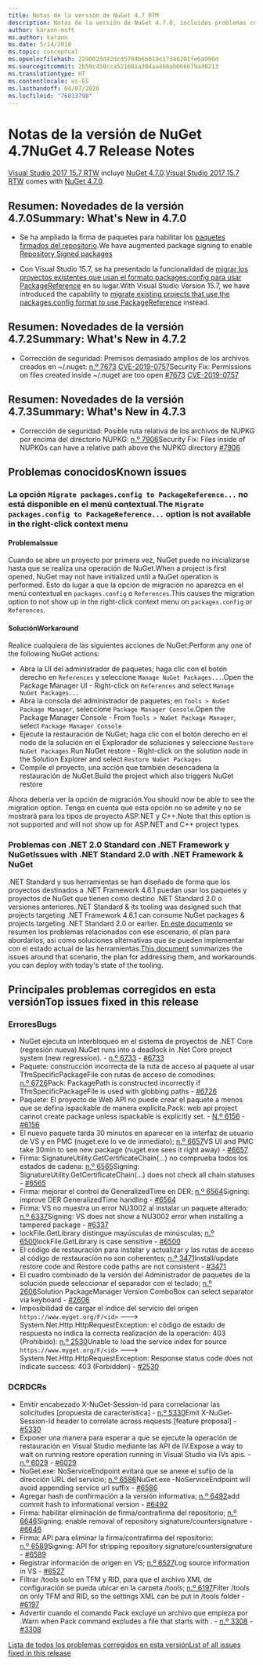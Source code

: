 ```yaml
---
title: Notas de la versión de NuGet 4.7 RTM
description: Notas de la versión de NuGet 4.7.0, incluidos problemas conocidos, correcciones de errores, características agregadas y DCR.
author: karann-msft
ms.author: karann
ms.date: 5/14/2018
ms.topic: conceptual
ms.openlocfilehash: 2290025d42dcd5704b6b019c17346201fe6a990d
ms.sourcegitcommit: 2b50c450cca521681a384aa466ab666679a40213
ms.translationtype: HT
ms.contentlocale: es-ES
ms.lasthandoff: 04/07/2020
ms.locfileid: "76813798"
---
```

# <a name="nuget-47-release-notes"></a><span data-ttu-id="583a6-103">Notas de la versión de NuGet 4.7</span><span class="sxs-lookup"><span data-stu-id="583a6-103">NuGet 4.7 Release Notes</span></span>

<span data-ttu-id="583a6-104">[Visual Studio 2017 15.7 RTW](https://www.visualstudio.com/news/releasenotes/vs2017-relnotes) incluye [NuGet 4.7.0](https://dist.nuget.org/win-x86-commandline/v4.7.0/nuget.exe).</span><span class="sxs-lookup"><span data-stu-id="583a6-104">[Visual Studio 2017 15.7 RTW](https://www.visualstudio.com/news/releasenotes/vs2017-relnotes) comes with [NuGet 4.7.0](https://dist.nuget.org/win-x86-commandline/v4.7.0/nuget.exe).</span></span>

## <a name="summary-whats-new-in-470"></a><span data-ttu-id="583a6-105">Resumen: Novedades de la versión 4.7.0</span><span class="sxs-lookup"><span data-stu-id="583a6-105">Summary: What's New in 4.7.0</span></span>

* <span data-ttu-id="583a6-106">Se ha ampliado la firma de paquetes para habilitar los [paquetes firmados del repositorio](https://github.com/NuGet/Home/wiki/Repository-Signatures).</span><span class="sxs-lookup"><span data-stu-id="583a6-106">We have augmented package signing to enable [Repository Signed packages](https://github.com/NuGet/Home/wiki/Repository-Signatures)</span></span>

* <span data-ttu-id="583a6-107">Con Visual Studio 15.7, se ha presentado la funcionalidad de [migrar los proyectos existentes que usan el formato packages.config para usar PackageReference](../consume-packages/migrate-packages-config-to-package-reference.md) en su lugar.</span><span class="sxs-lookup"><span data-stu-id="583a6-107">With Visual Studio Version 15.7, we have introduced the capability to [migrate existing projects that use the packages.config format to use PackageReference](../consume-packages/migrate-packages-config-to-package-reference.md) instead.</span></span>

## <a name="summary-whats-new-in-472"></a><span data-ttu-id="583a6-108">Resumen: Novedades de la versión 4.7.2</span><span class="sxs-lookup"><span data-stu-id="583a6-108">Summary: What's New in 4.7.2</span></span>

* <span data-ttu-id="583a6-109">Corrección de seguridad: Premisos demasiado amplios de los archivos creados en ~/.nuget: [n.º 7673](https://github.com/NuGet/Home/issues/7673) [CVE-2019-0757](https://portal.msrc.microsoft.com/en-us/security-guidance/advisory/CVE-2019-0757)</span><span class="sxs-lookup"><span data-stu-id="583a6-109">Security Fix: Permissions on files created inside ~/.nuget are too open [#7673](https://github.com/NuGet/Home/issues/7673) [CVE-2019-0757](https://portal.msrc.microsoft.com/en-us/security-guidance/advisory/CVE-2019-0757)</span></span>

## <a name="summary-whats-new-in-473"></a><span data-ttu-id="583a6-110">Resumen: Novedades de la versión 4.7.3</span><span class="sxs-lookup"><span data-stu-id="583a6-110">Summary: What's New in 4.7.3</span></span>

* <span data-ttu-id="583a6-111">Corrección de seguridad: Posible ruta relativa de los archivos de NUPKG por encima del directorio NUPKG: [n.º 7906](https://github.com/NuGet/Home/issues/7906)</span><span class="sxs-lookup"><span data-stu-id="583a6-111">Security Fix: Files inside of NUPKGs can have a relative path above the NUPKG directory [#7906](https://github.com/NuGet/Home/issues/7906)</span></span>

## <a name="known-issues"></a><span data-ttu-id="583a6-112">Problemas conocidos</span><span class="sxs-lookup"><span data-stu-id="583a6-112">Known issues</span></span>

### <a name="the-migrate-packagesconfig-to-packagereference-option-is-not-available-in-the-right-click-context-menu"></a><span data-ttu-id="583a6-113">La opción `Migrate packages.config to PackageReference...` no está disponible en el menú contextual.</span><span class="sxs-lookup"><span data-stu-id="583a6-113">The `Migrate packages.config to PackageReference...` option is not available in the right-click context menu</span></span>

#### <a name="issue"></a><span data-ttu-id="583a6-114">Problema</span><span class="sxs-lookup"><span data-stu-id="583a6-114">Issue</span></span>

<span data-ttu-id="583a6-115">Cuando se abre un proyecto por primera vez, NuGet puede no inicializarse hasta que se realiza una operación de NuGet.</span><span class="sxs-lookup"><span data-stu-id="583a6-115">When a project is first opened, NuGet may not have initialized until a NuGet operation is performed.</span></span> <span data-ttu-id="583a6-116">Esto da lugar a que la opción de migración no aparezca en el menú contextual en `packages.config` o `References`.</span><span class="sxs-lookup"><span data-stu-id="583a6-116">This causes the migration option to not show up in the right-click context menu on `packages.config` or `References`.</span></span>

#### <a name="workaround"></a><span data-ttu-id="583a6-117">Solución</span><span class="sxs-lookup"><span data-stu-id="583a6-117">Workaround</span></span>

<span data-ttu-id="583a6-118">Realice cualquiera de las siguientes acciones de NuGet:</span><span class="sxs-lookup"><span data-stu-id="583a6-118">Perform any one of the following NuGet actions:</span></span>
* <span data-ttu-id="583a6-119">Abra la UI del administrador de paquetes; haga clic con el botón derecho en `References` y seleccione `Manage NuGet Packages...`.</span><span class="sxs-lookup"><span data-stu-id="583a6-119">Open the Package Manager UI - Right-click on `References` and select `Manage NuGet Packages...`</span></span>
* <span data-ttu-id="583a6-120">Abra la consola del administrador de paquetes; en `Tools > NuGet Package Manager`, seleccione `Package Manager Console`.</span><span class="sxs-lookup"><span data-stu-id="583a6-120">Open the Package Manager Console - From `Tools > NuGet Package Manager`, select `Package Manager Console`</span></span>
* <span data-ttu-id="583a6-121">Ejecute la restauración de NuGet; haga clic con el botón derecho en el nodo de la solución en el Explorador de soluciones y seleccione `Restore NuGet Packages`.</span><span class="sxs-lookup"><span data-stu-id="583a6-121">Run NuGet restore - Right-click on the solution node in the Solution Explorer and select `Restore NuGet Packages`</span></span>
* <span data-ttu-id="583a6-122">Compile el proyecto, una acción que también desencadena la restauración de NuGet.</span><span class="sxs-lookup"><span data-stu-id="583a6-122">Build the project which also triggers NuGet restore</span></span>

<span data-ttu-id="583a6-123">Ahora debería ver la opción de migración.</span><span class="sxs-lookup"><span data-stu-id="583a6-123">You should now be able to see the migration option.</span></span> <span data-ttu-id="583a6-124">Tenga en cuenta que esta opción no se admite y no se mostrará para los tipos de proyecto ASP.NET y C++.</span><span class="sxs-lookup"><span data-stu-id="583a6-124">Note that this option is not supported and will not show up for ASP.NET and C++ project types.</span></span>

### <a name="issues-with-net-standard-20-with-net-framework--nuget"></a><span data-ttu-id="583a6-125">Problemas con .NET 2.0 Standard con .NET Framework y NuGet</span><span class="sxs-lookup"><span data-stu-id="583a6-125">Issues with .NET Standard 2.0 with .NET Framework & NuGet</span></span>

<span data-ttu-id="583a6-126">.NET Standard y sus herramientas se han diseñado de forma que los proyectos destinados a .NET Framework 4.6.1 puedan usar los paquetes y proyectos de NuGet que tienen como destino .NET Standard 2.0 o versiones anteriores.</span><span class="sxs-lookup"><span data-stu-id="583a6-126">.NET Standard & its tooling was designed such that projects targeting .NET Framework 4.6.1 can consume NuGet packages & projects targeting .NET Standard 2.0 or earlier.</span></span> <span data-ttu-id="583a6-127">[En este documento](https://github.com/dotnet/standard/issues/481) se resumen los problemas relacionados con ese escenario, el plan para abordarlos, así como soluciones alternativas que se pueden implementar con el estado actual de las herramientas.</span><span class="sxs-lookup"><span data-stu-id="583a6-127">[This document](https://github.com/dotnet/standard/issues/481) summarizes the issues around that scenario, the plan for addressing them, and workarounds you can deploy with today's state of the tooling.</span></span>

## <a name="top-issues-fixed-in-this-release"></a><span data-ttu-id="583a6-128">Principales problemas corregidos en esta versión</span><span class="sxs-lookup"><span data-stu-id="583a6-128">Top issues fixed in this release</span></span>

### <a name="bugs"></a><span data-ttu-id="583a6-129">Errores</span><span class="sxs-lookup"><span data-stu-id="583a6-129">Bugs</span></span>

* <span data-ttu-id="583a6-130">NuGet ejecuta un interbloqueo en el sistema de proyectos de .NET Core (regresión nueva).</span><span class="sxs-lookup"><span data-stu-id="583a6-130">NuGet runs into a deadlock in .Net Core project system (new regression).</span></span><span data-ttu-id="583a6-131"> - [n.º 6733](https://github.com/NuGet/Home/issues/6733)</span><span class="sxs-lookup"><span data-stu-id="583a6-131"> - [#6733](https://github.com/NuGet/Home/issues/6733)</span></span>
* <span data-ttu-id="583a6-132">Paquete: construcción incorrecta de la ruta de acceso al paquete al usar TfmSpecificPackageFile con rutas de acceso de comodines: [n.º 6726](https://github.com/NuGet/Home/issues/6726)</span><span class="sxs-lookup"><span data-stu-id="583a6-132">Pack: PackagePath is constructed incorrectly if TfmSpecificPackageFile is used with globbing paths - [#6726](https://github.com/NuGet/Home/issues/6726)</span></span>
* <span data-ttu-id="583a6-133">Paquete: El proyecto de Web API no puede crear el paquete a menos que se defina ispackable de manera explícita.</span><span class="sxs-lookup"><span data-stu-id="583a6-133">Pack: web api project cannot create package unless ispackable is explicitly set.</span></span><span data-ttu-id="583a6-134"> - [N.º 6156](https://github.com/NuGet/Home/issues/6156)</span><span class="sxs-lookup"><span data-stu-id="583a6-134"> - [#6156](https://github.com/NuGet/Home/issues/6156)</span></span>
* <span data-ttu-id="583a6-135">El nuevo paquete tarda 30 minutos en aparecer en la interfaz de usuario de VS y en PMC (nuget.exe lo ve de inmediato); [n.º 6657](https://github.com/NuGet/Home/issues/6657)</span><span class="sxs-lookup"><span data-stu-id="583a6-135">VS UI and PMC take 30min to see new package (nuget.exe sees it right away) - [#6657](https://github.com/NuGet/Home/issues/6657)</span></span>
* <span data-ttu-id="583a6-136">Firma:  SignatureUtility.GetCertificateChain(...) no comprueba todos los estados de cadena: [n.º 6565](https://github.com/NuGet/Home/issues/6565)</span><span class="sxs-lookup"><span data-stu-id="583a6-136">Signing:  SignatureUtility.GetCertificateChain(...) does not check all chain statuses - [#6565](https://github.com/NuGet/Home/issues/6565)</span></span>
* <span data-ttu-id="583a6-137">Firma: mejorar el control de GeneralizedTime en DER; [n.º 6564](https://github.com/NuGet/Home/issues/6564)</span><span class="sxs-lookup"><span data-stu-id="583a6-137">Signing:  improve DER GeneralizedTime handling - [#6564](https://github.com/NuGet/Home/issues/6564)</span></span>
* <span data-ttu-id="583a6-138">Firma: VS no muestra un error NU3002 al instalar un paquete alterado: [n.º 6337](https://github.com/NuGet/Home/issues/6337)</span><span class="sxs-lookup"><span data-stu-id="583a6-138">Signing: VS does not show a NU3002 error when installing a tampered package - [#6337](https://github.com/NuGet/Home/issues/6337)</span></span>
* <span data-ttu-id="583a6-139">lockFile.GetLibrary distingue mayúsculas de minúsculas; [n.º 6500](https://github.com/NuGet/Home/issues/6500)</span><span class="sxs-lookup"><span data-stu-id="583a6-139">lockFile.GetLibrary is case sensitive - [#6500](https://github.com/NuGet/Home/issues/6500)</span></span>
* <span data-ttu-id="583a6-140">El código de restauración para instalar y actualizar y las rutas de acceso al código de restauración no son coherentes; [n.º 3471](https://github.com/NuGet/Home/issues/3471)</span><span class="sxs-lookup"><span data-stu-id="583a6-140">Install/update restore code and Restore code paths are not consistent - [#3471](https://github.com/NuGet/Home/issues/3471)</span></span>
* <span data-ttu-id="583a6-141">El cuadro combinado de la versión del Administrador de paquetes de la solución puede seleccionar el separador con el teclado; [n.º 2606](https://github.com/NuGet/Home/issues/2606)</span><span class="sxs-lookup"><span data-stu-id="583a6-141">Solution PackageManager Version ComboBox can select separator via keyboard - [#2606](https://github.com/NuGet/Home/issues/2606)</span></span>
* <span data-ttu-id="583a6-142">Imposibilidad de cargar el índice del servicio del origen `https://www.myget.org/F/<id>` ---> System.Net.Http.HttpRequestException: el código de estado de respuesta no indica la correcta realización de la operación: 403 (Prohibido): [n.º 2530](https://github.com/NuGet/Home/issues/2530)</span><span class="sxs-lookup"><span data-stu-id="583a6-142">Unable to load the service index for source `https://www.myget.org/F/<id>` ---> System.Net.Http.HttpRequestException: Response status code does not indicate success: 403 (Forbidden) - [#2530](https://github.com/NuGet/Home/issues/2530)</span></span>

### <a name="dcrs"></a><span data-ttu-id="583a6-143">DCR</span><span class="sxs-lookup"><span data-stu-id="583a6-143">DCRs</span></span>

* <span data-ttu-id="583a6-144">Emitir encabezado X-NuGet-Session-Id para correlacionar las solicitudes [propuesta de característica] - [n.º 5330](https://github.com/NuGet/Home/issues/5330)</span><span class="sxs-lookup"><span data-stu-id="583a6-144">Emit X-NuGet-Session-Id header to correlate across requests [feature proposal] - [#5330](https://github.com/NuGet/Home/issues/5330)</span></span>
* <span data-ttu-id="583a6-145">Exponer una manera para esperar a que se ejecute la operación de restauración en Visual Studio mediante las API de IV.</span><span class="sxs-lookup"><span data-stu-id="583a6-145">Expose a way to wait on running restore operation running in Visual Studio via IVs apis.</span></span><span data-ttu-id="583a6-146"> - [n.º 6029](https://github.com/NuGet/Home/issues/6029)</span><span class="sxs-lookup"><span data-stu-id="583a6-146"> - [#6029](https://github.com/NuGet/Home/issues/6029)</span></span>
* <span data-ttu-id="583a6-147">NuGet.exe: NoServiceEndpoint evitará que se anexe el sufijo de la dirección URL del servicio; [n.º 6586](https://github.com/NuGet/Home/issues/6586)</span><span class="sxs-lookup"><span data-stu-id="583a6-147">NuGet.exe -NoServiceEndpoint will avoid appending service url suffix - [#6586](https://github.com/NuGet/Home/issues/6586)</span></span>
* <span data-ttu-id="583a6-148">Agregar hash de confirmación a la versión informativa; [n.º 6492](https://github.com/NuGet/Home/issues/6492)</span><span class="sxs-lookup"><span data-stu-id="583a6-148">add commit hash to informational version - [#6492](https://github.com/NuGet/Home/issues/6492)</span></span>
* <span data-ttu-id="583a6-149">Firma: habilitar eliminación de firma/contrafirma del repositorio; [n.º 6646](https://github.com/NuGet/Home/issues/6646)</span><span class="sxs-lookup"><span data-stu-id="583a6-149">Signing:  enable removal of repository signature/countersignature - [#6646](https://github.com/NuGet/Home/issues/6646)</span></span>
* <span data-ttu-id="583a6-150">Firma:  API para eliminar la firma/contrafirma del repositorio: [n.º 6589](https://github.com/NuGet/Home/issues/6589)</span><span class="sxs-lookup"><span data-stu-id="583a6-150">Signing:  API for stripping repository signature/countersignature - [#6589](https://github.com/NuGet/Home/issues/6589)</span></span>
* <span data-ttu-id="583a6-151">Registrar información de origen en VS; [n.º 6527](https://github.com/NuGet/Home/issues/6527)</span><span class="sxs-lookup"><span data-stu-id="583a6-151">Log source information in VS - [#6527](https://github.com/NuGet/Home/issues/6527)</span></span>
* <span data-ttu-id="583a6-152">Filtrar /tools solo en TFM y RID, para que el archivo XML de configuración se pueda ubicar en la carpeta /tools; [n.º 6197](https://github.com/NuGet/Home/issues/6197)</span><span class="sxs-lookup"><span data-stu-id="583a6-152">Filter /tools on only TFM and RID, so the settings XML can be put in /tools folder - [#6197](https://github.com/NuGet/Home/issues/6197)</span></span>
* <span data-ttu-id="583a6-153">Advertir cuando el comando Pack excluye un archivo que empieza por .</span><span class="sxs-lookup"><span data-stu-id="583a6-153">Warn when Pack command excludes a file that starts with .</span></span><span data-ttu-id="583a6-154">  - [n.º 3308](https://github.com/NuGet/Home/issues/3308)</span><span class="sxs-lookup"><span data-stu-id="583a6-154">  - [#3308](https://github.com/NuGet/Home/issues/3308)</span></span>

[<span data-ttu-id="583a6-155">Lista de todos los problemas corregidos en esta versión</span><span class="sxs-lookup"><span data-stu-id="583a6-155">List of all issues fixed in this release</span></span>](https://github.com/NuGet/Home/issues?q=is%3Aissue+is%3Aclosed+milestone%3A%224.7")
